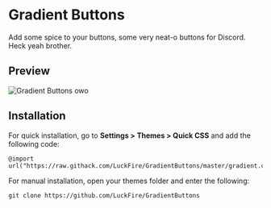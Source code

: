 # Gradient Buttons
Add some spice to your buttons, some very neat-o buttons for Discord. Heck yeah brother.

## Preview
![Gradient Buttons owo](https://cdn.discordapp.com/attachments/738968109288914976/747869274076348416/JU6ueSkc6n.gif)

## Installation
For quick installation, go to **Settings > Themes > Quick CSS** and add the following code:

    @import url("https://raw.githack.com/LuckFire/GradientButtons/master/gradient.css");
    
For manual installation, open your themes folder and enter the following:

    git clone https://github.com/LuckFire/GradientButtons
